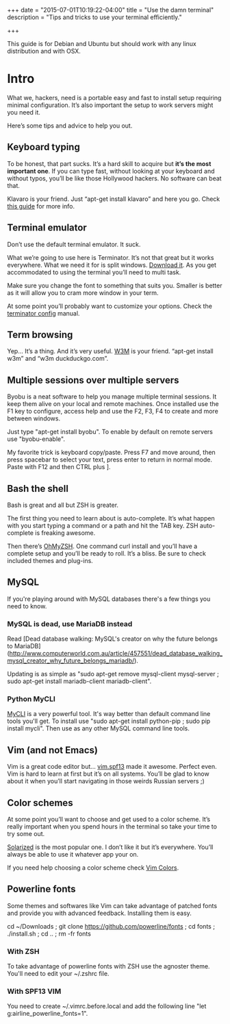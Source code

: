 +++
date = "2015-07-01T10:19:22-04:00"
title = "Use the damn terminal"
description = "Tips and tricks to use your terminal efficiently."

+++

This guide is for Debian and Ubuntu but should work with any linux distribution and with OSX.

# Intro

What we, hackers, need is a portable easy and fast to install setup requiring minimal configuration. It’s also important the setup to work servers might you need it.

Here’s some tips and advice to help you out.

## Keyboard typing

To be honest, that part sucks. It’s a hard skill to acquire but **it’s the most important one**. If you can type fast, without looking at your keyboard and without typos, you’ll be like those Hollywood hackers. No software can beat that.

Klavaro is your friend. Just “apt-get install klavaro” and here you go. Check [this guide](http://www.hecticgeek.com/2011/10/a-typing-tutor-for-ubuntu-linux-klavaro/) for more info.

## Terminal emulator

Don’t use the default terminal emulator. It suck.

What we’re going to use here is Terminator. It’s not that great but it works everywhere. What we need it for is split windows. [Download it](http://gnometerminator.blogspot.ca/p/introduction.html). As you get accommodated to using the terminal you’ll need to multi task.

Make sure you change the font to something that suits you. Smaller is better as it will allow you to cram more window in your term.

At some point you’ll probably want to customize your options. Check the [terminator config](http://linux.die.net/man/5/terminator_config) manual.

## Term browsing

Yep... It’s a thing. And it’s very useful. [W3M](http://w3m.sourceforge.net/) is your friend. “apt-get install w3m” and “w3m duckduckgo.com”.

## Multiple sessions over multiple servers

Byobu is a neat software to help you manage multiple terminal sessions. It keep them alive on your local and remote machines. Once installed use the F1 key to configure, access help and use the F2, F3, F4 to create and more between windows.

Just type "apt-get install byobu". To enable by default on remote servers use "byobu-enable".

My favorite trick is keyboard copy/paste. Press F7 and move around, then press spacebar to select your text, press enter to return in normal mode. Paste with F12 and then CTRL plus ].

## Bash the shell

Bash is great and all but ZSH is greater.

The first thing you need to learn about is auto-complete. It’s what happen with you start typing a command or a path and hit the TAB key. ZSH auto-complete is freaking awesome.

Then there’s [OhMyZSH](http://ohmyz.sh). One command curl install and you’ll have a complete setup and you’ll be ready to roll. It’s a bliss. Be sure to check included themes and plug-ins.

## MySQL

If you're playing around with MySQL databases there's a few things you need to know.

### MySQL is dead, use MariaDB instead

Read [Dead database walking: MySQL's creator on why the future belongs to MariaDB] (http://www.computerworld.com.au/article/457551/dead_database_walking_mysql_creator_why_future_belongs_mariadb/).

Updating is as simple as "sudo apt-get remove mysql-client mysql-server ; sudo apt-get install mariadb-client mariadb-client".

### Python MyCLI

[MyCLI](https://github.com/dbcli/mycli) is a very powerful tool. It's way better than default command line tools you'll get. To install use "sudo apt-get install python-pip ; sudo pip install mycli". Then use as any other MySQL command line tools.


## Vim (and not Emacs)

Vim is a great code editor but... [vim.spf13](http://vim.spf3.com) made it awesome. Perfect even. Vim is hard to learn at first but it’s on all systems. You’ll be glad to know about it when you’ll start navigating in those weirds Russian servers ;)

## Color schemes

At some point you’ll want to choose and get used to a color scheme. It’s really important when you spend hours in the terminal so take your time to try some out.

[Solarized](http://ethanschoonover.com/solarized) is the most popular one. I don’t like it but it’s everywhere. You’ll always be able to use it whatever app your on.

If you need help choosing a color scheme check [Vim Colors](https://vimcolors.com).

## Powerline fonts

Some themes and softwares like Vim can take advantage of patched fonts and provide you with advanced feedback. Installing them is easy.

cd ~/Downloads ; git clone https://github.com/powerline/fonts ; cd fonts ; ./install.sh ; cd .. ; rm -fr fonts

### With ZSH

To take advantage of powerline fonts with ZSH use the agnoster theme. You'll need to edit your ~/.zshrc file.

### With SPF13 VIM

You need to create ~/.vimrc.before.local and add the following line "let g:airline_powerline_fonts=1".
